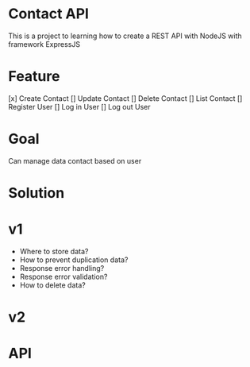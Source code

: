 # Contact API
This is a project to learning how to create a REST API with NodeJS with framework ExpressJS

# Feature
[x] Create Contact
[] Update Contact
[] Delete Contact
[] List Contact
[] Register User
[] Log in User
[] Log out User

# Goal
Can manage data contact based on user

# Solution

# v1
- Where to store data? 
- How to prevent duplication data?
- Response error handling?
- Response error validation?
- How to delete data?

# v2

# API